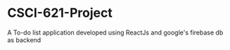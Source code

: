 # CSCI-621-Project
A To-do list application developed using ReactJs and google's firebase db as backend
